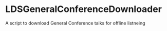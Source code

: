 # LDSGeneralConferenceDownloader
A script to download General Conference talks for offline listneing
